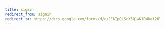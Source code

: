 ```yaml
---
title: signin
redirect_from: signin
redirect_to: https://docs.google.com/forms/d/e/1FAIpQLScX5QlAK1DWkai26YW4YvyOD0BfVQiypqyYLFmLX8sQgy1Feg/viewform?usp=sf_link
---
```

